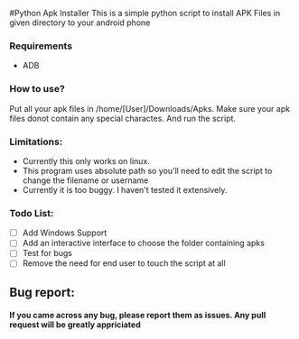 #Python Apk Installer
This is a simple python script to install APK Files in given directory to your android phone
### Requirements
* ADB

### How to use?
Put all your apk files in /home/[User]/Downloads/Apks. Make sure your apk files donot contain any special charactes. And run the script.

### Limitations:
* Currently this only works on linux.
* This program uses absolute path so you'll need to edit the script to change the filename or username
* Currently it is too buggy. I haven't tested it extensively.
  
### Todo List:
- [ ] Add Windows Support
- [ ] Add an interactive interface to choose the folder containing apks
- [ ] Test for bugs
- [ ] Remove the need for end user to touch the script at all

## Bug report:
 #### If you came across any bug, please report them as issues. Any pull request will be greatly appriciated

